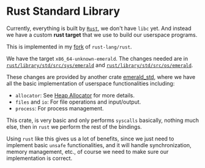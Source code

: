 # Rust Standard Library

Currently, everything is built by [`Rust`], we don't have `libc` yet. And instead we have a custom **rust target** 
that we use to build our userspace programs.

This is implemented in my [fork](https://github.com/Amjad50/rust/tree/emerald_os) of `rust-lang/rust`.

We have the target `x86_64-unknown-emerald`. The changes needed are in [`rust/library/std/src/sys/emerald`] and [`rust/library/std/src/os/emerald`].

These changes are provided by another crate [emerald_std], where we have all the basic implementation of userspace functionalities including:
- `allocator`: See [Heap Allocator](../extra/heap_allocator.md) for more details.
- `files` and `io`: For file operations and input/output.
- `process`: For process management.

This crate, is very basic and only performs `syscalls` basically, nothing much else, then in `rust` we perform the
rest of the bindings.

Using `rust` like this gives us a lot of benefits, since we just need to implement basic `unsafe` functionalities,
and it will handle synchronization, memory management, etc., of course we need to make sure our implementation
is correct.


[`Rust`]: https://www.rust-lang.org/
[`rust/library/std/src/sys/emerald`]: https://github.com/Amjad50/rust/tree/emerald_os/library/std/src/sys/emerald
[`rust/library/std/src/os/emerald`]: https://github.com/Amjad50/rust/tree/emerald_os/library/std/src/os/emerald
[emerald_std]: https://crates.io/crates/emerald_std